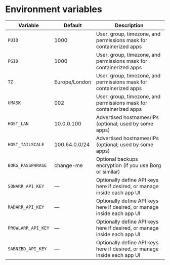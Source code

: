 <!-- This file is generated by scripts/generate_env_docs.py. Do not edit manually. -->

# Environment variables

| Variable | Default | Description |
| --- | --- | --- |
| `PUID` | 1000 | User, group, timezone, and permissions mask for containerized apps |
| `PGID` | 1000 | User, group, timezone, and permissions mask for containerized apps |
| `TZ` | Europe/London | User, group, timezone, and permissions mask for containerized apps |
| `UMASK` | 002 | User, group, timezone, and permissions mask for containerized apps |
| `HOST_LAN` | 10.0.0.100 | Advertised hostnames/IPs (optional; used by some apps) |
| `HOST_TAILSCALE` | 100.64.0.0/24 | Advertised hostnames/IPs (optional; used by some apps) |
| `BORG_PASSPHRASE` | change-me | Optional backups encryption (if you use Borg or similar) |
| `SONARR_API_KEY` | — | Optionally define API keys here if desired, or manage inside each app UI |
| `RADARR_API_KEY` | — | Optionally define API keys here if desired, or manage inside each app UI |
| `PROWLARR_API_KEY` | — | Optionally define API keys here if desired, or manage inside each app UI |
| `SABNZBD_API_KEY` | — | Optionally define API keys here if desired, or manage inside each app UI |

